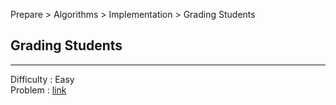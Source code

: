 Prepare > Algorithms > Implementation > Grading Students
## Grading Students

---

Difficulty : Easy  
Problem : <a href="https://www.hackerrank.com/challenges/grading/problem" target="_blank">link</a>